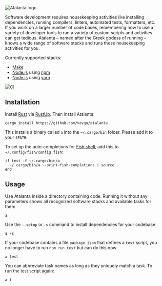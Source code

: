 <picture>
  <source media="(prefers-color-scheme: dark)" srcset="web/logo_800_dark.png">
  <source media="(prefers-color-scheme: light)" srcset="web/logo_800_light.png">
  <img alt="Atalanta logo" src="documentation/logo_800_light.png">
</picture>

Software development requires housekeeping activities like installing
dependencies, running compilers, linters, automated tests, formatters, etc. If
you work on a larger number of code bases, remembering how to use a variety of
developer tools to run a variety of custom scripts and activities can get
tedious. Atalanta &ndash; named after the Greek godess of running &ndash; knows
a wide range of software stacks and runs these housekeeping activities for you.

Currently supported stacks:

- [Make](https://www.gnu.org/software/make)
- [Node.js](https://nodejs.org) using [npm](https://github.com/npm/cli)
- [Node.js](https://nodejs.org) using [yarn](https://yarnpkg.com)

[![CI](https://github.com/kevgo/atalanta/actions/workflows/ci.yml/badge.svg)](https://github.com/kevgo/atalanta/actions/workflows/ci.yml)

## Installation

Install [Rust](https://www.rust-lang.org) via [RustUp](https://rustup.rs). Then
install Atalanta:

```
cargo install https://github.com/kevgo/atalanta
```

This installs a binary called `a` into the `~/.cargo/bin` folder. Please add it
to your `$PATH`.

To set up the auto-completions for [Fish shell](https://fishshell.com), add this
to `~/.config/fish/config.fish`:

```
if test -f ~/.cargo/bin/a
  ~/.cargo/bin/a --print-fish-completions | source
end
```

## Usage

Use Atalanta inside a directory containing code. Running it without any
parameters shows all recognized software stacks and available tasks for them:

```
a
```

Use the `--setup` or `-s` command to install dependencies for your codebase:

```
a -s
```

If your codebase contains a file `package.json` that defines a `test` script,
you no longer have to run `npm run test` but can do this now:

```
a test
```

You can abbreviate task names as long as they uniquely match a task. To run the
test script again:

```
a t
```
